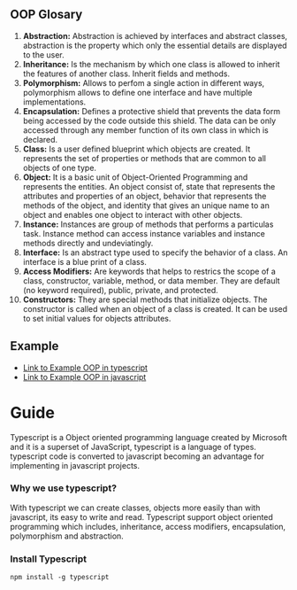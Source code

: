 ## OOP Glosary
1. <b>Abstraction:</b> Abstraction is achieved by interfaces and abstract classes, abstraction is the property which only the essential details are displayed to the user. 
2. <b>Inheritance:</b> Is the mechanism by which one class is allowed to inherit the features of another class. Inherit fields and methods. 
3. <b>Polymorphism:</b> Allows to perfom a single action in different ways, polymorphism allows to define one interface and have multiple implementations. 
4. <b>Encapsulation:</b> Defines a protective shield that prevents the data form being accessed by the code outside this shield. The data can be only accessed through any member function of its own class in which is declared.  
5. <b>Class:</b> Is a user defined blueprint which objects are created. It represents the set of properties or methods that are common to all objects of one type. 
6. <b>Object:</b> It is a basic unit of Object-Oriented Programming and represents the entities. An object consist of, state that represents the attributes and properties of an object, behavior that represents the methods of the object, and identity that gives an unique name to an object and enables one object to interact with other objects. 
7. <b>Instance:</b>  Instances are group of methods that performs a particulas task. Instance method can access instance variables and instance methods directly and undeviatingly. 
8. <b>Interface:</b> Is an abstract type used to specify the behavior of a class. An interface is a blue print of a class.
9. <b>Access Modifiers:</b> Are keywords that helps to restrics the scope of a class, constructor, variable,  method, or data member. They are default (no keyword required), public, private, and protected.
10. <b>Constructors:</b> They are special methods that initialize objects. The constructor is called when an object of a class is created. It can be used to set initial values for objects attributes. 

## Example
*   [Link to Example OOP in typescript](https://github.com/jinunez-s/Core-Code-01/blob/master/Week%206/Tuesday/objectsExample.ts)
*   [Link to Example OOP in javascript](https://github.com/jinunez-s/Core-Code-01/blob/master/Week%206/Tuesday/objectsExample.js)

# Guide
Typescript is a Object oriented programming language created by Microsoft and it is a superset of JavaScript, typescript is a language of types. typescript code is converted to javascript becoming an advantage for implementing in javascript projects. 

### Why we use typescript?
<div class="center">
With typescript we can create classes, objects more easily than with javascript, its easy to write and read. Typescript support object oriented programming which includes, inheritance, access modifiers, encapsulation, polymorphism and abstraction. 
</div>

### Install Typescript
```
npm install -g typescript
```